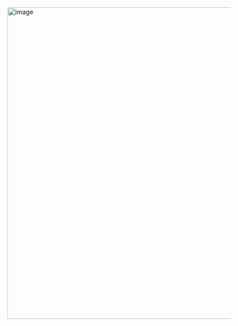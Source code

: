 <img width="925" height="705" alt="image" src="https://github.com/user-attachments/assets/09647a7f-fb37-46cb-b685-7833fecabac9" />

